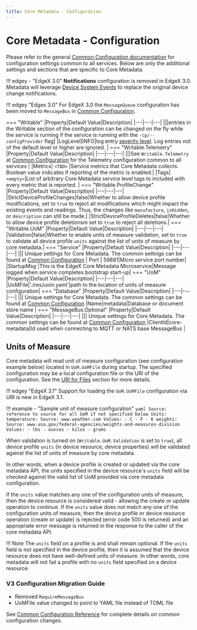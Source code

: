 ```yaml
---
title: Core Metadata - Configuration
---
```


# Core Metadata - Configuration

Please refer to the general [Common Configuration documentation](../../configuration/CommonConfiguration.md) for configuration settings common to all services.
Below are only the additional settings and sections that are specific to Core Metadata.

!!! edgey - "EdgeX 3.0"
    **Notifications** configuration is removed in EdgeX 3.0. Metadata will leverage [Device System Events](details/DeviceSystemEvents.md) to replace the original device change notifications.

!!! edgey "Edgex 3.0"
    For EdgeX 3.0 the `MessageQueue` configuration has been moved to `MessageBus` in [Common Configuration](../../../configuration/CommonConfiguration/#configuration-properties).

=== "Writable"
|Property|Default Value|Description|
|---|---|---|
|||entries in the Writable section of the configuration can be changed on the fly while the service is running if the service is running with the `-cp/--configProvider` flag|
|LogLevel|INFO|log entry [severity level](https://en.wikipedia.org/wiki/Syslog#Severity_level).  Log entries not of the default level or higher are ignored. |
=== "Writable.Telemetry"
|Property|Default Value|Description|
|---|---|---|
|||See `Writable.Telemetry` at [Common Configuration](../../../configuration/CommonConfiguration/#configuration-properties) for the Telemetry configuration common to all services |
|Metrics| `<TBD>` |Service metrics that Core Metadata collects. Boolean value indicates if reporting of the metric is enabled.|
|Tags|`<empty>`|List of arbitrary Core Metadata service level tags to included with every metric that is reported. |
=== "Writable.ProfileChange"
|Property|Default Value|Description|
|---|---|---|
|StrictDeviceProfileChanges|false|Whether to allow device profile modifications, set to `true` to reject all modifications which might impact the existing events and readings. Thus, the changes like `manufacture`, `isHidden`, or `description` can still be made.|
|StrictDeviceProfileDeletes|false|Whether to allow device profile deletionsm set to `true` to reject all deletions.|
=== "Writable.UoM"
|Property|Default Value|Description|
|---|---|---|
|Validation|false|Whether to enable units of measure validation, set to `true` to validate all device profile `units` against the list of units of measure by core metadata.|
=== "Service"
|Property|Default Value|Description|
|---|---|---|
||| Unique settings for Core Metadata. The common settings can be found at [Common Configuration](../../../configuration/CommonConfiguration/#configuration-properties)
| Port | 59881|Micro service port number|
|StartupMsg |This is the EdgeX Core Metadata Microservice|Message logged when service completes bootstrap start-up|
=== "UoM"
|Property|Default Value|Description|
|---|---|---|
|UoMFile|'./res/uom.yaml'|path to the location of units of measure configuration|
=== "Database"
|Property|Default Value|Description|
|---|---|---|
||| Unique settings for Core Metadata. The common settings can be found at [Common Configuration](../../../configuration/CommonConfiguration/#configuration-properties)
|Name|metadata|Database or document store name |
=== "MessageBus.Optional"
|Property|Default Value|Description|
|---|---|---|
||| Unique settings for Core Metadata. The common settings can be found at [Common Configuration](../../../configuration/CommonConfiguration/#configuration-properties)
|ClientId|core-metadata|Id used when connecting to MQTT or NATS base MessageBus |

## Units of Measure

Core metadata will read unit of measure configuration (see configuration example below) located in `UoM.UoMFile` during startup.
The specified configuration may be a local configuration file or the URI of the configuration. See the [URI for Files](../../general/index.md#uri-for-files) section for more details.

!!! edgey "EdgeX 3.1"
    Support for loading the `UoM.UoMFile` configuration via URI is new in EdgeX 3.1. 

!!! example - "Sample unit of measure configuration"
    ```yaml
    Source: reference to source for all UoM if not specified below
    Units:
      temperature:
        Source: www.weather.com
        Values:
          - C
          - F
          - K
      weights:
        Source: www.usa.gov/federal-agencies/weights-and-measures-division
        Values:
          - lbs
          - ounces
          - kilos
          - grams
    ```

When validation is turned on (`Writable.UoM.Validation` is set to `true`),
all device profile `units` (in device resource, device properties) will be validated against the list of units of measure by core metadata.

In other words, when a device profile is created or updated via the core metadata API, the units specified in the device resource's `units` field
will be checked against the valid list of UoM provided via core metadata configuration.

If the `units` value matches any one of the configuration units of measure, then the device resource is considered valid - allowing the create or update operation to continue.
If the `units` value does not match any one of the configuration units of measure, then the device profile or device resource operation (create or update) is rejected (error code 500 is returned) and an appropriate error message is returned in the response to the caller of the core metadata API.

!!! Note
    The `units` field on a profile is and shall remain optional.  If the `units` field is not specified in the device profile, then it is assumed that the device resource does not have well-defined units of measure.  In other words, core metadata will not fail a profile with no `units` field specified on a device resource.

### V3 Configuration Migration Guide
- Removed `RequireMessageBus`
- UoMFile value changed to point to YAML file instead of TOML file

See [Common Configuration Reference](../../../configuration/V3MigrationCommonConfig/) for complete details on common configuration changes.
